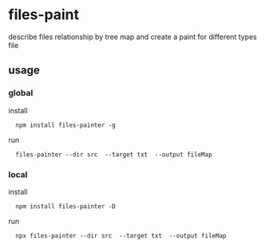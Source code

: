 # files-paint

describe files relationship by tree map and create a paint for different types file

## usage

### global

install

```npm
  npm install files-painter -g
```

run

```node
  files-painter --dir src  --target txt  --output fileMap
```

### local

install

```npm
  npm install files-painter -D
```

run

```node
  npx files-painter --dir src  --target txt  --output fileMap
```
